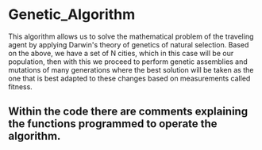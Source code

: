 # Genetic_Algorithm

This algorithm allows us to solve the mathematical problem of the traveling agent by applying Darwin's theory of genetics of natural selection. Based on the above, we have a set of N cities, which in this case will be our population, then with this we proceed to perform genetic assemblies and mutations of many generations where the best solution will be taken as the one that is best adapted to these changes based on measurements called fitness.

## Within the code there are comments explaining the functions programmed to operate the algorithm.
